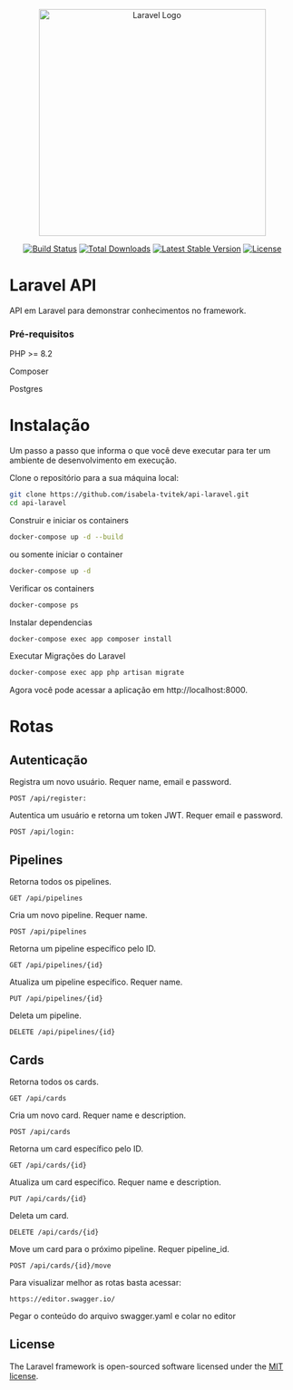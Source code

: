 <p align="center"><a href="https://laravel.com" target="_blank"><img src="https://raw.githubusercontent.com/laravel/art/master/logo-lockup/5%20SVG/2%20CMYK/1%20Full%20Color/laravel-logolockup-cmyk-red.svg" width="400" alt="Laravel Logo"></a></p>

<p align="center">
<a href="https://github.com/laravel/framework/actions"><img src="https://github.com/laravel/framework/workflows/tests/badge.svg" alt="Build Status"></a>
<a href="https://packagist.org/packages/laravel/framework"><img src="https://img.shields.io/packagist/dt/laravel/framework" alt="Total Downloads"></a>
<a href="https://packagist.org/packages/laravel/framework"><img src="https://img.shields.io/packagist/v/laravel/framework" alt="Latest Stable Version"></a>
<a href="https://packagist.org/packages/laravel/framework"><img src="https://img.shields.io/packagist/l/laravel/framework" alt="License"></a>
</p>

# Laravel API

API em Laravel para demonstrar conhecimentos no framework.

### Pré-requisitos

PHP >= 8.2

Composer

Postgres

# Instalação

Um passo a passo que informa o que você deve executar para ter um ambiente de desenvolvimento em execução.

Clone o repositório para a sua máquina local:

```bash
git clone https://github.com/isabela-tvitek/api-laravel.git
cd api-laravel
```

Construir e iniciar os containers

```bash
docker-compose up -d --build
```

ou somente iniciar o container

```bash
docker-compose up -d
```

Verificar os containers

```bash
docker-compose ps
```

Instalar dependencias

```bash
docker-compose exec app composer install
```

Executar Migrações do Laravel

```bash
docker-compose exec app php artisan migrate
```

Agora você pode acessar a aplicação em http://localhost:8000.

# Rotas

## Autenticação

Registra um novo usuário. Requer name, email e password.
 
    POST /api/register: 

Autentica um usuário e retorna um token JWT. Requer email e password.
    
    POST /api/login:

## Pipelines

Retorna todos os pipelines.

    GET /api/pipelines     

Cria um novo pipeline. Requer name.

    POST /api/pipelines 

Retorna um pipeline específico pelo ID.
 
    GET /api/pipelines/{id}

Atualiza um pipeline específico. Requer name.
    
    PUT /api/pipelines/{id}

Deleta um pipeline.
   
    DELETE /api/pipelines/{id}

## Cards
Retorna todos os cards.
    
    GET /api/cards

Cria um novo card. Requer name e description.
    
    POST /api/cards

Retorna um card específico pelo ID.
    
    GET /api/cards/{id}

Atualiza um card específico. Requer name e description.
    
    PUT /api/cards/{id}

Deleta um card.
    
    DELETE /api/cards/{id}

Move um card para o próximo pipeline. Requer pipeline_id.

    POST /api/cards/{id}/move
    

Para visualizar melhor as rotas basta acessar: 

    https://editor.swagger.io/

Pegar o conteúdo do arquivo swagger.yaml e colar no editor 

## License

The Laravel framework is open-sourced software licensed under the [MIT license](https://opensource.org/licenses/MIT).
